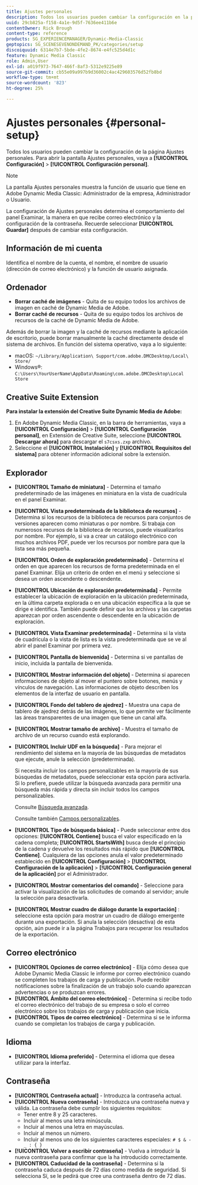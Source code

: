 ```yaml
---
title: Ajustes personales
description: Todos los usuarios pueden cambiar la configuración en la pantalla Ajustes personales de Adobe Dynamic Media Classic.
uuid: 29cb825a-f158-4a1e-9d5f-7636ee411b6e
contentOwner: Rick Brough
content-type: reference
products: SG_EXPERIENCEMANAGER/Dynamic-Media-Classic
geptopics: SG_SCENESEVENONDEMAND_PK/categories/setup
discoiquuid: 6314e7b7-5bde-4fe2-8674-e4fc525d4d1c
feature: Dynamic Media Classic
role: Admin,User
exl-id: a019f973-7647-466f-8af3-5312e9225e89
source-git-commit: cb55e09a997b9d36002c4ac429603576d52fb8bd
workflow-type: tm+mt
source-wordcount: '823'
ht-degree: 25%

---
```


# Ajustes personales {#personal-setup}

Todos los usuarios pueden cambiar la configuración de la página Ajustes personales. Para abrir la pantalla Ajustes personales, vaya a **[!UICONTROL Configuración]** > **[!UICONTROL Configuración personal]**.

>[!NOTE]
>
>La pantalla Ajustes personales muestra la función de usuario que tiene en Adobe Dynamic Media Classic: Administrador de la empresa, Administrador o Usuario.

La configuración de Ajustes personales determina el comportamiento del panel Examinar, la manera en que recibe correo electrónico y la configuración de la contraseña. Recuerde seleccionar **[!UICONTROL Guardar]** después de cambiar esta configuración.

## Información de mi cuenta

Identifica el nombre de la cuenta, el nombre, el nombre de usuario (dirección de correo electrónico) y la función de usuario asignada.

## Ordenador

* **Borrar caché de imágenes** - Quita de su equipo todos los archivos de imagen en caché de Dynamic Media de Adobe.
* **Borrar caché de recursos** - Quita de su equipo todos los archivos de recursos de la caché de Dynamic Media de Adobe.

Además de borrar la imagen y la caché de recursos mediante la aplicación de escritorio, puede borrar manualmente la caché directamente desde el sistema de archivos. En función del sistema operativo, vaya a lo siguiente:

* macOS: `~/Library/Application\ Support/com.adobe.DMCDesktop/Local\ Store/`
* Windows®: `C:\Users\YourUserName\AppData\Roaming\com.adobe.DMCDesktop\Local Store`

## Creative Suite Extension

**Para instalar la extensión del Creative Suite Dynamic Media de Adobe:**

1. En Adobe Dynamic Media Classic, en la barra de herramientas, vaya a **[!UICONTROL Configuración]** > **[!UICONTROL Configuración personal]**, en Extensión de Creative Suite, seleccione **[!UICONTROL Descargar ahora]** para descargar el `s7csxs.zxp` archivo.
1. Seleccione el **[!UICONTROL Instalación]** y **[!UICONTROL Requisitos del sistema]** para obtener información adicional sobre la extensión.

<!--    A readme file is included at the root of the unzipped file to provide you with additional information about the extension.

1. Depending on your installed operating system, do one of the following: -->

<!-- #### Windows

|If you are running|Do this|
|--- |--- |
|Adobe Illustrator 18 in Adobe Creative Cloud 2014|<ul><li>From the root of the unzipped folder, select CC-2014.</li><li>Depending on the bit version of Adobe Illustrator that you are using, select win32 or win64.</li><li>Select libraries > flame, and then copy `aflame.dll` to Adobe Illustrator's executable folder. For example, `C:\Program Files\Adobe\Adobe Illustrator CC 2014\Support Files\Contents\Windows`. </li></ul><br/>**Note**: This example path is for the 64-bit location; the 32-bit location may fall under Program Files (x86) instead. <br/><ul><li>Return to the same libraries folder, select flamingo, and then copy `aflamingo.dll` to the same Adobe Illustrator executable folder that you used in the previous step. </li><li>Return to the win32 or win64 folder that you selected in step 2, and then copy `AdobeS7FXGFileFormat.aip` to Adobe Illustrator's plug-ins folder. For example, `C:\Program Files\Adobe\Adobe Illustrator CC 2014\Plug-ins\Illustrator Formats`. </li></ul> <br/>**Note**: This example path is for the 64-bit location; the 32-bit location may fall under Program Files (x86) instead.|
|Adobe Illustrator 17 in Adobe Creative Cloud|<ul><li>From the root of the unzipped folder, select CC. </li><li>Depending on the bit version of Adobe Illustrator that you are using, select win32 or win64.</li><li> Copy `AdobeS7FXGFileFormat.aip` to Adobe Illustrator's plug-ins folder. For example, `C:\Program Files\Adobe\Adobe Illustrator CC (64 Bit)\Plug-ins\Illustrator Formats`.</li></ul><br/>**Note**: This example path is for the 64-bit location; the 32-bit location may fall under Program Files (x86) instead.|
|Adobe Illustrator 16 in Adobe Creative Suite 6|<ul><li>From the root of the unzipped folder, select 6.0. </li><li>Depending on the bit version of Adobe Illustrator that you are using, select win32 or win64. </li><li>Copy AdobeS7FXGFileFormat.aip to Adobe Illustrator's plug-ins folder. For example, `C:\Program Files\Adobe\Adobe Illustrator CS6 (64 Bit)\Plug-ins\Illustrator Formats`.</li></ul><br/>**Note**: This example path is for the 64-bit location; the 32-bit location may fall under Program Files (x86) instead.|

#### Mac

|If you are running|Do this|
|--- |--- |
|Adobe Illustrator 18 in Adobe Creative Cloud 2014|<ul><li>From the root of the unzipped folder, select CC-2014 > mac64.</li><li>Select libraries > flame, and then copy the `aflame.framework` folder to Adobe Illustrator package contents folder. For example, `/Applications/Adobe Illustrator CC 2014/ Illustrator.app/Contents/Frameworks/`. (To open Adobe Illustrator’s package contents folder, right-select on the Adobe illustrator CC 2014 icon and select Show Package Contents from context menu).</li><li>Return to the same libraries folder, select `flamingo`, and then copy the `aflamingo.framework` folder to the same Adobe Illustrator package contents folder that you used in the previous step.</li><li>Return to the mac64 folder that you selected in step 1, and then copy the `AdobeS7FXGFileFormat.aip` folder to Adobe Illustrator’s plug-in folder. For example, `/Applications/Adobe Illustrator CC 2014/Plug-ins/Illustrator Formats/`.</li></ul><br/>|
|Adobe Illustrator 17 in Adobe Creative Cloud|<ul><li>From the root of the unzipped folder, select CC > mac64</li><li>Copy the `AdobeS7FXGFileFormat.aip` folder to Adobe Illustrator’s plug-in folder. For example, `/Applications/Adobe Illustrator CC/Plug-ins/Illustrator Formats/`.</li></ul><br/>|
|Adobe Illustrator 16 in Adobe Creative Suite 6|<ul><li>From the root of the unzipped folder, select 6.0 > mac64</li><li>Copy the `AdobeS7FXGFileFormat.aip` folder to Adobe Illustrator’s plug-in folder. For example, `/Applications/Adobe Illustrator CS6/Plug-ins/Illustrator Formats/`.</li></ul>|

The plug-in is now available for you to use in Adobe Illustrator. -->

## Explorador

* **[!UICONTROL Tamaño de miniatura]** - Determina el tamaño predeterminado de las imágenes en miniatura en la vista de cuadrícula en el panel Examinar.
* **[!UICONTROL Vista predeterminada de la biblioteca de recursos]** - Determina si los recursos de la biblioteca de recursos para conjuntos de versiones aparecen como miniaturas o por nombre. Si trabaja con numerosos recursos de la biblioteca de recursos, puede visualizarlos por nombre. Por ejemplo, si va a crear un catálogo electrónico con muchos archivos PDF, puede ver los recursos por nombre para que la lista sea más pequeña.
* **[!UICONTROL Orden de exploración predeterminado]** - Determina el orden en que aparecen los recursos de forma predeterminada en el panel Examinar. Elija un criterio de orden en el menú y seleccione si desea un orden ascendente o descendente.
* **[!UICONTROL Ubicación de exploración predeterminada]** - Permite establecer la ubicación de exploración en la ubicación predeterminada, en la última carpeta explorada o en una ubicación específica a la que se dirige e identifica. También puede definir que los archivos y las carpetas aparezcan por orden ascendente o descendente en la ubicación de exploración.
* **[!UICONTROL Vista Examinar predeterminada]** - Determina si la vista de cuadrícula o la vista de lista es la vista predeterminada que se ve al abrir el panel Examinar por primera vez.
* **[!UICONTROL Pantalla de bienvenida]** - Determina si ve pantallas de inicio, incluida la pantalla de bienvenida.
* **[!UICONTROL Mostrar información del objeto]** - Determina si aparecen informaciones de objeto al mover el puntero sobre botones, menús y vínculos de navegación. Las informaciones de objeto describen los elementos de la interfaz de usuario en pantalla.
* **[!UICONTROL Fondo del tablero de ajedrez]** - Muestra una capa de tablero de ajedrez detrás de las imágenes, lo que permite ver fácilmente las áreas transparentes de una imagen que tiene un canal alfa.
* **[!UICONTROL Mostrar tamaño de archivo]** - Muestra el tamaño de archivo de un recurso cuando está explorando.
* **[!UICONTROL Incluir UDF en la búsqueda]** - Para mejorar el rendimiento del sistema en la mayoría de las búsquedas de metadatos que ejecute, anule la selección (predeterminada).

   Si necesita incluir los campos personalizables en la mayoría de sus búsquedas de metadatos, puede seleccionar esta opción para activarla. Si lo prefiere, puede utilizar la búsqueda avanzada para permitir una búsqueda más rápida y directa sin incluir todos los campos personalizables.

   Consulte [Búsqueda avanzada](searching-assets.md#conducting_an_advanced_search).

   Consulte también [Campos personalizables](application-setup.md#user_defined_fields).

* **[!UICONTROL Tipo de búsqueda básica]** - Puede seleccionar entre dos opciones: **[!UICONTROL Contiene]** busca el valor especificado en la cadena completa; **[!UICONTROL StartsWith]** busca desde el principio de la cadena y devuelve los resultados más rápido que **[!UICONTROL Contiene]**. Cualquiera de las opciones anula el valor predeterminado establecido en **[!UICONTROL Configuración]** > **[!UICONTROL Configuración de la aplicación]** > **[!UICONTROL Configuración general de la aplicación]** por el Administrador.
* **[!UICONTROL Mostrar comentarios del comando]** - Seleccione para activar la visualización de las solicitudes de comando al servidor; anule la selección para desactivarla.
* **[!UICONTROL Mostrar cuadro de diálogo durante la exportación]** : seleccione esta opción para mostrar un cuadro de diálogo emergente durante una exportación. Si anula la selección (desactiva) de esta opción, aún puede ir a la página Trabajos para recuperar los resultados de la exportación.

## Correo electrónico

* **[!UICONTROL Opciones de correo electrónico]** - Elija cómo desea que Adobe Dynamic Media Classic le informe por correo electrónico cuando se completen los trabajos de carga y publicación. Puede recibir notificaciones sobre la finalización de un trabajo solo cuando aparezcan advertencias o se produzcan errores.
* **[!UICONTROL Ámbito del correo electrónico]** - Determina si recibe todo el correo electrónico del trabajo de su empresa o solo el correo electrónico sobre los trabajos de carga y publicación que inicia.
* **[!UICONTROL Tipos de correo electrónico]** - Determina si se le informa cuando se completan los trabajos de carga y publicación.

## Idioma

* **[!UICONTROL Idioma preferido]** - Determina el idioma que desea utilizar para la interfaz.

## Contraseña

* **[!UICONTROL Contraseña actual]** - Introduzca la contraseña actual.
* **[!UICONTROL Nueva contraseña]** - Introduzca una contraseña nueva y válida. La contraseña debe cumplir los siguientes requisitos:
   * Tener entre 8 y 25 caracteres.
   * Incluir al menos una letra minúscula.
   * Incluir al menos una letra en mayúsculas.
   * Incluir al menos un número.
   * Incluir al menos uno de los siguientes caracteres especiales: `# $ & - _ : { }`
* **[!UICONTROL Volver a escribir contraseña]** - Vuelva a introducir la nueva contraseña para confirmar que la ha introducido correctamente.
* **[!UICONTROL Caducidad de la contraseña]** - Determina si la contraseña caduca después de 72 días como medida de seguridad. Si selecciona Sí, se le pedirá que cree una contraseña dentro de 72 días.
